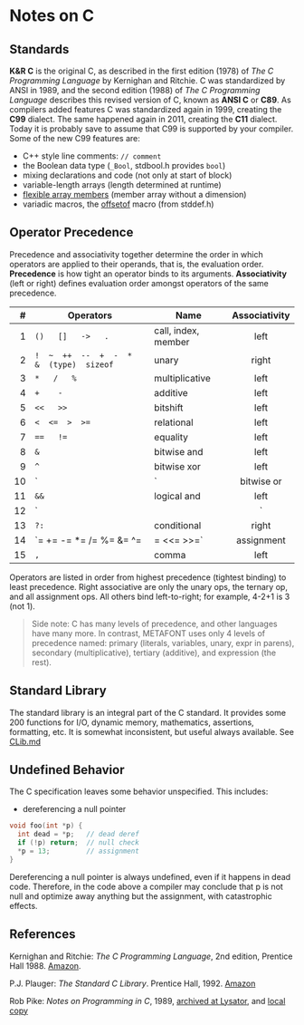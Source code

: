 # Notes on C

## Standards

**K&R C** is the original C, as described in the first edition (1978)
of *The C Programming Language* by Kernighan and Ritchie.
C was standardized by ANSI in 1989, and the second edition (1988)
of *The C Programming Language* describes this revised version
of C, known as **ANSI C** or **C89**. As compilers added features
C was standardized again in 1999, creating the **C99** dialect.
The same happened again in 2011, creating the **C11** dialect.
Today it is probably save to assume that C99 is supported
by your compiler. Some of the new C99 features are:

- C++ style line comments: `// comment`
- the Boolean data type (`_Bool`, stdbool.h provides `bool`)
- mixing declarations and code (not only at start of block)
- variable-length arrays (length determined at runtime)
- [flexible array members][fam] (member array without a dimension)
- variadic macros, the [offsetof][offsetof] macro (from stddef.h)

[fam]: https://en.wikipedia.org/wiki/Flexible_array_member
[offsetof]: https://en.wikipedia.org/wiki/Offsetof

## Operator Precedence

Precedence and associativity together determine the order
in which operators are applied to their operands, that is,
the evaluation order. **Precedence** is how tight an operator
binds to its arguments. **Associativity** (left or right)
defines evaluation order amongst operators of the same precedence.

|  # | Operators | Name | Associativity |
|---:|-----------|------|:-------------:|
|  1 | `()   []   ->   .` | call, index, member | left |
|  2 | `!  ~  ++  --  +  -  *  &  (type)  sizeof` | unary | right |
|  3 | `*   /   %` | multiplicative | left |
|  4 | `+    -`    | additive       | left |
|  5 | `<<   >>`   | bitshift       | left |
|  6 | `<  <=  >  >=` | relational  | left |
|  7 | `==   !=`   | equality       | left |
|  8 | `&`         | bitwise and    | left |
|  9 | `^`         | bitwise xor    | left |
| 10 | `|`         | bitwise or     | left |
| 11 | `&&`        | logical and    | left |
| 12 | `||`        | logical or     | left |
| 13 | `?:`        | conditional    | right |
| 14 | `= += -= *= /= %= &= ^= |= <<= >>=` | assignment | right |
| 15 | `,`         | comma          | left |

Operators are listed in order from highest precedence (tightest
binding) to least precedence. Right associative are only the
unary ops, the ternary op, and all assignment ops.
All others bind left-to-right; for example, 4-2+1 is 3 (not 1).

> Side note: C has many levels of precedence, and other
> languages have many more. In contrast, METAFONT uses only
> 4 levels of precedence named: primary (literals, variables,
> unary, expr in parens), secondary (multiplicative),
> tertiary (additive), and expression (the rest).

## Standard Library

The standard library is an integral part of the C standard.
It provides some 200 functions for I/O, dynamic memory,
mathematics, assertions, formatting, etc.
It is somewhat inconsistent, but useful always available.
See [CLib.md](./CLib.md)

## Undefined Behavior

The C specification leaves some behavior unspecified.
This includes:

- dereferencing a null pointer

```C
void foo(int *p) {
  int dead = *p;   // dead deref
  if (!p) return;  // null check
  *p = 13;         // assignment
}
```

Dereferencing a null pointer is always undefined,
even if it happens in dead code. Therefore, in the
code above a compiler may conclude that p is not
null and optimize away anything but the assignment,
with catastrophic effects.

## References

Kernighan and Ritchie:
*The C Programming Language*, 2nd edition,
Prentice Hall 1988.
[Amazon](https://www.amazon.com/dp/0131103628).

P.J. Plauger: *The Standard C Library*.
Prentice Hall, 1992.
[Amazon](https://www.amazon.com/dp/0131315099)

Rob Pike:
*Notes on Programming in C*, 1989,
[archived at Lysator](https://www.lysator.liu.se/c/pikestyle.html),
and [local copy](PikeStyle.md)
